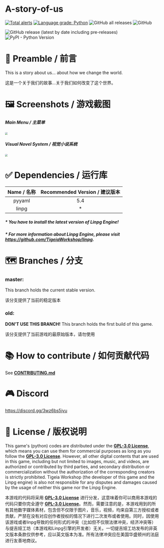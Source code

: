 # A-story-of-us

[![Total alerts](https://img.shields.io/lgtm/alerts/g/TigeiaWorkshop/A-story-of-us.svg?style=for-the-badge&logo=appveyor?logo=lgtm&logoWidth=18)](https://lgtm.com/projects/g/TigeiaWorkshop/A-story-of-us/alerts/) [![Language grade: Python](https://img.shields.io/lgtm/grade/python/g/TigeiaWorkshop/A-story-of-us.svg?style=for-the-badge&logo=appveyor?logo=lgtm&logoWidth=18)](https://lgtm.com/projects/g/TigeiaWorkshop/A-story-of-us/context:python) ![GitHub all releases](https://img.shields.io/github/downloads/TigeiaWorkshop/A-story-of-us/total?style=for-the-badge&logo=appveyor) ![GitHub](https://img.shields.io/github/license/TigeiaWorkshop/A-story-of-us?style=for-the-badge&logo=appveyor)

![GitHub release (latest by date including pre-releases)](https://img.shields.io/github/v/release/TigeiaWorkshop/A-story-of-us?include_prereleases&style=for-the-badge) ![PyPI - Python Version](https://img.shields.io/pypi/pyversions/linpg?style=for-the-badge&logo=appveyor)



# :speech_balloon: Preamble / 前言

This is a story about us... about how we change the world.

这是一个关于我们的故事...关于我们如何改变了这个世界。



# :framed_picture: Screenshots / 游戏截图

##### Main Menu / 主菜单

<img src="Assets\image\screenshot\main_menu.png" style="zoom:50%;" />

##### Visual Novel System / 视觉小说系统

<img src="Assets\image\screenshot\dialog.png" style="zoom:50%;" />



# :white_check_mark: Dependencies / 运行库

| Name / 名称 | Recommended Version / 建议版本 |
| :---------: | :----------------------------: |
|   pyyaml    |              5.4               |
|    linpg    |               *                |

##### * You have to install the latest version of Linpg Engine!

##### * For more information about Linpg Engine, please visit https://github.com/TigeiaWorkshop/linpg.



# :world_map: Branches / 分支​

### master:

This branch holds the current stable version. 

该分支提供了当前的稳定版本

### old:

**DON'T USE THIS BRANCH!** This branch holds the first build of this game. 

该分支提供了当前游戏的最原始版本，请勿使用



# :books: How to contribute / 如何贡献代码

See **[CONTRIBUTING.md](https://github.com/TigeiaWorkshop/A-story-of-us/blob/master/CONTRIBUTING.md)**



# :video_game: ​Discord

https://discord.gg/3wz6bs5jvu



# :memo: License / 版权说明

This game's (python) codes are distributed under the [**GPL-3.0 License**](https://github.com/TigeiaWorkshop/A-story-of-us/blob/master/LICENSE), which means you can use them for commercial purposes as long as you follow the [**GPL-3.0 License**](https://github.com/TigeiaWorkshop/A-story-of-us/blob/master/LICENSE). However, all other digital contents that are used in this game, including but not limited to images, music, and videos, are authorized or contributed by third parties, and secondary distribution or commercialization without the authorization of the corresponding creators is strictly prohibited. Tigeia Workshop (the developer of this game and the Linpg engine) is also not responsible for any disputes and damages caused by the usage of neither this game nor the Linpg Engine.

本游戏的代码将采用 **[GPL-3.0 License](https://github.com/TigeiaWorkshop/A-story-of-us/blob/master/LICENSE)** 进行分发，这意味着你可以商用本游戏的代码只要你完全遵守 **[GPL-3.0 License](https://github.com/TigeiaWorkshop/A-story-of-us/blob/master/LICENSE)**。然而，需要注意的是，本游戏用到的所有其他数字媒体素材，包含但不仅限于图片，音乐，视频，均来自第三方授权或者贡献，严禁在没有对应创作者授权的情况下进行二次发布或者使用。同时，因使用该游戏或者linpg导致的任何形式的冲突（比如但不仅限法律冲突，经济冲突等）与缇吉娅工坊（本游戏和Linpg引擎的开发者）无关。一切缇吉娅工坊发布的非英文版本条款仅供参考，应以英文版本为准。所有法律冲突应在美国华盛顿州的法庭进行友善地商议。